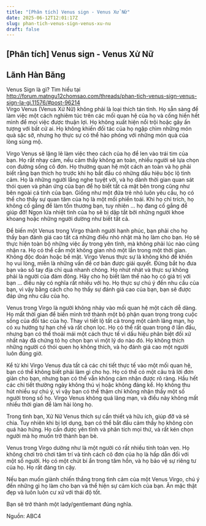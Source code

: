 ```yaml
---
title: "[Phân tích] Venus sign - Venus Xử Nữ"
date: 2025-06-12T12:01:17Z
slug: phan-tich-venus-sign-venus-xu-nu
draft: false
---
```


## [Phân tích] Venus sign - Venus Xử Nữ

## Lãnh Hàn Băng

Venus Sign là gì? Tìm hiểu tại  http://forum.matngu12chomsao.com/threads/phan-tich-venus-sign-venus-sign-la-gi.11576/#post-96214  
Virgo Venus (Venus Xử Nữ) không phải là loại thích tán tỉnh. Họ sẵn sàng để làm việc một cách nghiêm túc trên các mối quan hệ của họ và cống hiến hết mình để mọi việc được thuận lợi. Họ không xuất hiện nổi trội hoặc gây ấn tượng với bất cứ ai. Họ không khiến đối tác của họ ngập chìm những món quà sặc sỡ, nhưng họ thực sự có thể hào phóng với những món quà của lòng sùng mộ.
 
Virgo Venus sẽ lặng lẽ làm việc theo cách của họ để len vào trái tim của bạn. Họ rất nhạy cảm, nếu cảm thấy không an toàn, nhiều người sẽ lựa chọn con đường sống cô đơn. Họ thường quan hệ một cách an toàn và họ phải biết rằng bạn thích họ trước khi họ bắt đầu có những dấu hiệu bộc lộ tình cảm. Họ là những người lắng nghe tuyệt vời, và họ dành thời gian quan sát thói quen và phản ứng của bạn để họ biết tất cả mặt bên trong cũng như bên ngoài cá tính của bạn. Giống như một đứa trẻ nhỏ luôn yêu cầu, họ có thể cho thấy sự quan tâm của họ là một mối phiền toái. Khi họ chỉ trích, họ không cố gắng để làm tổn thương bạn, tuy nhiên ... họ đang cố gắng để giúp đỡ! Ngọn lửa nhiệt tình của họ sẽ bị dập tắt bởi những người khoe khoang hoặc những người dường như biết tất cả.
 
Để biến một Venus trong Virgo thành người hạnh phúc, bạn phải cho họ thấy bạn đánh giá cao tất cả những điều nhỏ nhặt mà họ làm cho bạn. Họ sẽ thực hiện toàn bộ những việc ấy trong yên tĩnh, mà không phải lúc nào cũng nhận ra. Họ có thể cần một không gian nhỏ một lần trong một thời gian. Không độc đoán hoặc bề mặt. Virgo Venus thực sự là không khó để khiến họ vui lòng, miễn là những vấn đề cơ bản được giải quyết. Đừng bắt họ đưa bạn vào sổ tay địa chỉ quá nhanh chóng. Họ nhút nhát và thực sự không phải là người của đám đông. Hãy cho họ biết làm thế nào họ có giá trị với bạn ... điều này có nghĩa rất nhiều với họ. Họ thực sự chú ý đến nhu cầu của bạn, vì vậy bằng cách cho họ thấy sự đánh giá cao của bạn, bạn sẽ được đáp ứng nhu cầu của họ.
 
Venus trong Virgo là người không nhảy vào mối quan hệ một cách dễ dàng. Họ mất thời gian để biến mình trở thành một bộ phận quan trọng trong cuộc sống của đối tác của họ. Thay vì tiết lộ tất cả trong một cảnh lãng mạn, họ có xu hướng tự hạn chế và rất chọn lọc. Họ có thể rất quan trọng ở lần đầu, nhưng bạn có thể thoải mái một cách thực tế vì dấu hiệu phân biệt đối xử nhất này đã chứng tỏ họ chọn bạn vì một lý do nào đó. Họ không thích những người có thói quen họ không thích, và họ đánh giá cao một người luôn đúng giờ.
 
Kể từ khi Virgo Venus đưa tất cả các chi tiết thực tế vào một mối quan hệ, bạn có thể không biết phải làm gì cho họ. Họ có thể có một câu trả lời đơn giản cho bạn, nhưng bạn có thể vẫn không cảm nhận được rõ ràng. Hầu hết các chi tiết thường ngày không thú vị hoặc không đáng kể. Họ không thu hút nhiều sự chú ý, vì vậy bạn có thể thậm chí không nhận thấy một số người trong số họ. Virgo Venus không quá lãng mạn, và điều này không mất nhiều thời gian để làm hài lòng họ.
 
Trong tình bạn, Xử Nữ Venus thích sự cần thiết và hữu ích, giúp đỡ và sẻ chia. Tuy nhiên khi bị lợi dụng, bạn có thể bắt đầu cảm thấy họ không còn quá hào hứng. Họ cần được yên tĩnh và phân tích mọi thứ, và rất kén chọn người mà họ muốn trở thành bạn bè.
 
Venus trong Virgo dường như là một người có rất nhiều tính toàn vẹn. Họ không chơi trò chơi tâm trí và tính cách cô đơn của họ là hấp dẫn đối với một số người. Họ có một chút bí ẩn trong tâm hồn, và họ bảo vệ sự riêng tư của họ. Họ rất đáng tin cậy.
 
Nếu bạn muốn giành chiến thắng trong tình cảm của một Venus Virgo, chú ý đến những gì họ làm cho bạn và thể hiện sự cảm kích của bạn. Ăn mặc thật đẹp và luôn luôn cư xử với thái độ tốt.
 
Bạn sẽ trở thành một lady/gentlemant đúng nghĩa.
 
Nguồn: ABC4​